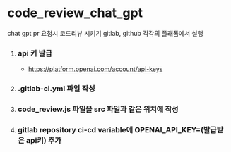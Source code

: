 # code_review_chat_gpt

chat gpt pr 요청시 코드리뷰 시키기 gitlab, github 각각의 플래폼에서 실행

1. ### api 키 발급

   - https://platform.openai.com/account/api-keys

2. ### .gitlab-ci.yml 파일 작성

3. ### code_review.js 파일을 src 파일과 같은 위치에 작성

4. ### gitlab repository ci-cd variable에 OPENAI_API_KEY=(발급받은 api키) 추가
